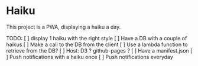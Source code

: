 # Haiku

This project is a PWA, displaying a haiku a day. 

TODO: 
[ ] display 1 haiku with the right style
[ ] Have a DB with a couple of haikus
[ ] Make a call to the DB from the client
[ ] Use a lambda function to retrieve from the DB?
[ ] Host: D3 ? github-pages ?
[ ] Have a manifest.json
[ ] Push notifications with a haiku once
[ ] Push notifications everyday